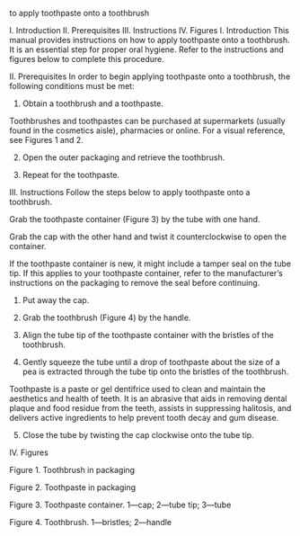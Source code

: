  to apply toothpaste onto a toothbrush


I. Introduction
II. Prerequisites
III. Instructions
IV. Figures
I. Introduction
This manual provides instructions on how to apply toothpaste onto a toothbrush. It is an essential step for proper oral hygiene. Refer to the instructions and figures below to complete this procedure.

II. Prerequisites
In order to begin applying toothpaste onto a toothbrush, the following conditions must be met:

1. Obtain a toothbrush and a toothpaste.

Toothbrushes and toothpastes can be purchased at supermarkets (usually found in the cosmetics aisle), pharmacies or online. For a visual reference, see Figures 1 and 2.

2. Open the outer packaging and retrieve the toothbrush.

3. Repeat for the toothpaste.

III. Instructions
Follow the steps below to apply toothpaste onto a toothbrush.

Grab the toothpaste container (Figure 3) by the tube with one hand.

Grab the cap with the other hand and twist it counterclockwise to open the container.

If the toothpaste container is new, it might include a tamper seal on the tube tip. If this applies to your toothpaste container, refer to the manufacturer’s instructions on the packaging to remove the seal before continuing.

1. Put away the cap.

2. Grab the toothbrush (Figure 4) by the handle.

3. Align the tube tip of the toothpaste container with the bristles of the toothbrush.

4. Gently squeeze the tube until a drop of toothpaste about the size of a pea is extracted through the tube tip onto the bristles of the toothbrush.

Toothpaste is a paste or gel dentifrice used to clean and maintain the aesthetics and health of teeth. It is an abrasive that aids in removing dental plaque and food residue from the teeth, assists in suppressing halitosis, and delivers active ingredients to help prevent tooth decay and gum disease.

5. Close the tube by twisting the cap clockwise onto the tube tip.

IV. Figures

Figure 1. Toothbrush in packaging
 


Figure 2. Toothpaste in packaging

Figure 3. Toothpaste container. 1—cap; 2—tube tip; 3—tube
 


Figure 4. Toothbrush. 1—bristles; 2—handle
 